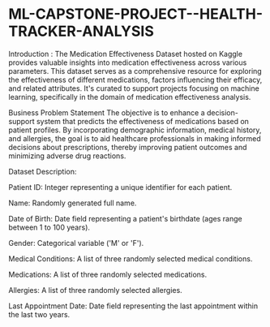 # ML-CAPSTONE-PROJECT--HEALTH-TRACKER-ANALYSIS
Introduction :
The Medication Effectiveness Dataset hosted on Kaggle provides valuable insights into medication effectiveness across various parameters. This dataset serves as a comprehensive resource for exploring the effectiveness of different medications, factors influencing their efficacy, and related attributes. It's curated to support projects focusing on machine learning, specifically in the domain of medication effectiveness analysis.

Business Problem Statement
The objective is to enhance a decision-support system that predicts the effectiveness of medications based on patient profiles. By incorporating demographic information, medical history, and allergies, the goal is to aid healthcare professionals in making informed decisions about prescriptions, thereby improving patient outcomes and minimizing adverse drug reactions.

Dataset Description:

Patient ID: Integer representing a unique identifier for each patient.

Name: Randomly generated full name.

Date of Birth: Date field representing a patient's birthdate (ages range between 1 to 100 years).

Gender: Categorical variable ('M' or 'F').

Medical Conditions: A list of three randomly selected medical conditions.

Medications: A list of three randomly selected medications.

Allergies: A list of three randomly selected allergies.

Last Appointment Date: Date field representing the last appointment within the last two years.
